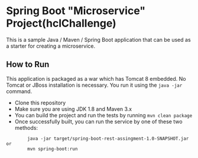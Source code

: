 # Spring Boot "Microservice" Project(hclChallenge)
This is a sample Java / Maven / Spring Boot application that can be used as a starter for creating a microservice.

## How to Run

This application is packaged as a war which has Tomcat 8 embedded. No Tomcat or JBoss installation is necessary. You run it using the ```java -jar``` command.

* Clone this repository
* Make sure you are using JDK 1.8 and Maven 3.x
* You can build the project and run the tests by running ```mvn clean package```
* Once successfully built, you can run the service by one of these two methods:
```
        java -jar target/spring-boot-rest-assingment-1.0-SNAPSHOT.jar
or
        mvn spring-boot:run
```